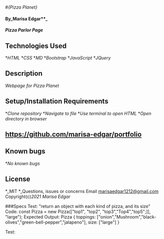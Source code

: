 #_{Pizza Planet}_
#### By_Marisa Edgar**_
#### _Pizza Parlor Page_
## Technologies Used
*_HTML_
*_CSS_
*_MD_
*_Bootstrap_
*_JavaScript_
*_JQuery_
## Description
_Webpage for Pizza Planet_
## Setup/Installation Requirements
*_Clone repository_
*_Navigate to file_
*_Use terminal to open HTML_
*_Open directory in browser_
## https://github.com/marisa-edgar/portfolio
## Known bugs
*_No known bugs_
## License
*_MIT
*_Questions, issues or concerns Email marisaedgar1212@gmail.com
Copyright(c)_2021_ _Marisa Edgar_

###Specs
Test: "return an object with each kind of pizza, and its size"
Code: const Pizza = new Pizza(["top1", "top2", "top3","Top4","top5";]], "large");
Expected Output: Pizza { toppings: ["onion","Mushroom","black-olives","green-bell-pepper","jalapeno"], size: ["large"] }

Test: